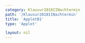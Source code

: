 ```yaml
---
category: Klausur2018IINachtermin
path: '/Klausur2018IINachtermin'
title: 'AppletB1'
type: 'Applet'

layout: nil
---
```

<link type="text/css" href="https://cdnjs.cloudflare.com/ajax/libs/jsxgraph/0.99.6/jsxgraph.css"><link rel="stylesheet" type="text/css" href="{{ site.jsxurl }}/jsxgraph.css" />
<div id="JXG1b8ce922-0d6f-459b-b3ff-f24cb566614d" class="jxgbox" style="width:500px; height:500px">
<script type="text/javascript">
    (function() {
	const board = JXG.JSXGraph.initBoard('1b8ce922-0d6f-459b-b3ff-f24cb566614d', {
    							boundingbox: [-6, 8, 8, -8],
                  showFullscreen: true, axis: true
              });
var P = board.create('point', [-6,10], {color:'red', name:'P', fixed:true, size:2, label:{fontsize:16}});
var Q = board.create('point', [4,-5], {name:'Q', color:'red', fixed:true, size:2, label:{fontsize:16}});

var p = x => 0.25*x*x -x -5;
var g = x => -0.5*x+1;

var Gg = board.create('functiongraph', [g,-20,20], {name:'g', withLabel:true, strokeColor:'green', label:{fontsize:16, color:'green'}});

var Gp = board.create('functiongraph', [p, -20,20], {name:'p', withLabel:true, strokeColor:'blue', label:{fontsize:16, color:'blue'}});

var A = board.create('glider', [-2, p(-2), Gp], {name:'A', color:'orange', size:2, label:{fontsize:16}});
var C = board.create('point', [function(){return A.X();}, function(){return -0.5*A.X()+1;}], {name:'C', color:'green', fixed:true, size:2, label:{fontsize:16}});

var temp = board.create('midpoint', [A,C], {visible:false});
var B = board.create('point', [function(){return A.X()+2;}, function(){return -0.5*(A.X()+2)+1;}],
{name:'B', fixed:true, color:'green', trace:false, size:2, label:{fontsize:16}});
var D_l = board.create('point', [function(){return B.X()-4;}, function(){return B.Y();}],
{name:' ', fixed:true, color:'green', trace:true, size:0.1});
var D = board.create('point', [function(){return B.X()-4;}, function(){return B.Y();}],
{name:'D', fixed:true, color:'green', trace:false, size:2, label:{fontsize:16}});
board.create('polygon', [A,B,C,D]);
board.create('segment', [D,B], {color:'red', strokeWidth:2});
board.create('segment', [A,C], {color:'gray', strokeWidth:2});
var phi = board.create('angle', [D,C,B], {name:'&phi;', label:{size:16}})

var A_T = board.create('text', [1, 4.2, function(){ return 'A(' + JXG.toFixed(A.X(), 2) + ' | ' + JXG.toFixed(A.Y(), 2) + ')';}], {fontsize:18, color:'orange'});
var B_T = board.create('text', [4.5, 4.2, function(){ return 'B(' + JXG.toFixed(B.X(), 2) + ' | ' + JXG.toFixed(B.Y(), 2) + ')';}], {fontsize:18});
var C_T = board.create('text', [1, 3.5, function(){ return 'C(' + JXG.toFixed(C.X(), 2) + ' | ' + JXG.toFixed(C.Y(), 2) + ')';}], {fontsize:18});
var D_T = board.create('text', [4.5, 3.5, function(){ return 'D(' + JXG.toFixed(D.X(), 2) + ' | ' + JXG.toFixed(D.Y(), 2) + ')';}], {fontsize:18});
var phi_t = board.create('text', [1, 2.8, function(){ return '&phi; = ' + JXG.toFixed(phi.Value()*180/Math.PI, 2) + '°'}], {fontsize:18}) ;
board.create('text', [function(){return temp.X() -0.5;}, function(){return temp.Y()+0.1;}, '1'], {fontsize:15})
board.create('text', [function(){return temp.X() +0.4;}, function(){return temp.Y()+0.1;}, '1'], {fontsize:15})
})()
  </script>
  </div>
